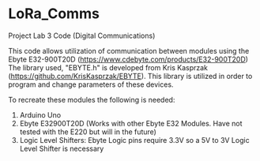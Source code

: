 # LoRa_Comms
Project Lab 3 Code (Digital Communications)

This code allows utilization of communication between modules using the Ebyte E32-900T20D (https://www.cdebyte.com/products/E32-900T20D)
The library used, "EBYTE.h" is developed from Kris Kasprzak (https://github.com/KrisKasprzak/EBYTE). 
This library is utilized in order to program and change parameters of these devices.  

To recreate these modules the following is needed:
1. Arduino Uno
2. Ebyte E32900T20D (Works with other Ebyte E32 Modules. Have not tested with the E220 but will in the future)
3. Logic Level Shifters: Ebyte Logic pins require 3.3V so a 5V to 3V Logic Level Shifter is necessary 

